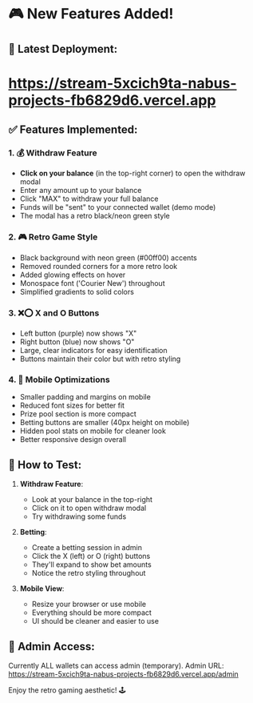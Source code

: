 # 🎮 New Features Added!

## 🚀 Latest Deployment:
# https://stream-5xcich9ta-nabus-projects-fb6829d6.vercel.app

## ✅ Features Implemented:

### 1. 💰 Withdraw Feature
- **Click on your balance** (in the top-right corner) to open the withdraw modal
- Enter any amount up to your balance
- Click "MAX" to withdraw your full balance
- Funds will be "sent" to your connected wallet (demo mode)
- The modal has a retro black/neon green style

### 2. 🎮 Retro Game Style
- Black background with neon green (#00ff00) accents
- Removed rounded corners for a more retro look
- Added glowing effects on hover
- Monospace font ('Courier New') throughout
- Simplified gradients to solid colors

### 3. ❌⭕ X and O Buttons
- Left button (purple) now shows "X"
- Right button (blue) now shows "O"
- Large, clear indicators for easy identification
- Buttons maintain their color but with retro styling

### 4. 📱 Mobile Optimizations
- Smaller padding and margins on mobile
- Reduced font sizes for better fit
- Prize pool section is more compact
- Betting buttons are smaller (40px height on mobile)
- Hidden pool stats on mobile for cleaner look
- Better responsive design overall

## 🎯 How to Test:

1. **Withdraw Feature**:
   - Look at your balance in the top-right
   - Click on it to open withdraw modal
   - Try withdrawing some funds

2. **Betting**:
   - Create a betting session in admin
   - Click the X (left) or O (right) buttons
   - They'll expand to show bet amounts
   - Notice the retro styling throughout

3. **Mobile View**:
   - Resize your browser or use mobile
   - Everything should be more compact
   - UI should be cleaner and easier to use

## 🔐 Admin Access:
Currently ALL wallets can access admin (temporary).
Admin URL: https://stream-5xcich9ta-nabus-projects-fb6829d6.vercel.app/admin

Enjoy the retro gaming aesthetic! 🕹️
